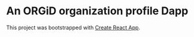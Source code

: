 # An ORGiD organization profile Dapp

This project was bootstrapped with [Create React App](https://github.com/facebook/create-react-app).

